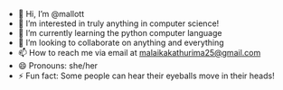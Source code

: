 - 👋 Hi, I’m @mallott
- 😤 I’m interested in truly anything in computer science!
- 🌱 I’m currently learning the python computer language
- 💞️ I’m looking to collaborate on anything and everything
- 📫 How to reach me via email at malaikakathurima25@gmail.com
- 😄 Pronouns: she/her
- ⚡ Fun fact: Some people can hear their eyeballs move in their heads!

<!---
mallott/mallott is a ✨ special ✨ repository because its `README.md` (this file) appears on your GitHub profile.
You can click the Preview link to take a look at your changes.
--->
